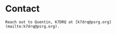 # Contact

```{admonition} Questions ?
Reach out to Quentin, K7DRQ at [k7drq@psrg.org](mailto:k7drq@psrg.org).
```



